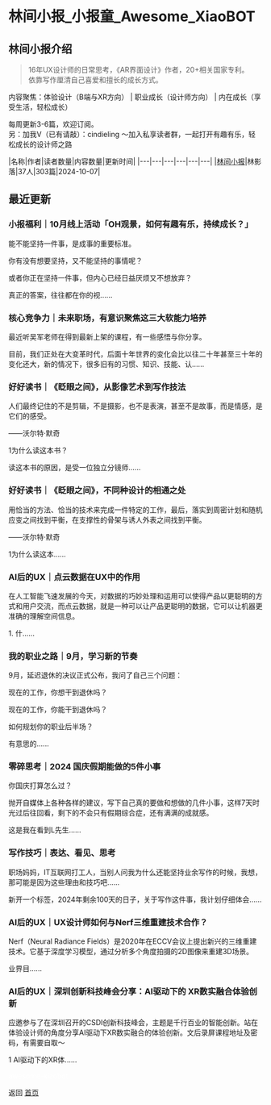 # 林间小报_小报童_Awesome_XiaoBOT

## 林间小报介绍
> 16年UX设计师的日常思考，《AR界面设计》作者，20+相关国家专利。    
依靠写作厘清自己喜爱和擅长的成长方式。    
    
内容聚焦：体验设计（B端与XR方向） | 职业成长（设计师方向） | 内在成长（享受生活，轻松成长）    
    
每周更新3-6篇，欢迎订阅。    
另：加我V（已有请敲）：cindieling ～加入私享读者群，一起打开有趣有乐，轻松成长的设计师之路  
  


|名称|作者|读者数量|内容数量|更新时间|
|---|---|---|---|---|---|
|[林间小报](https://xiaobot.net/p/shadow?refer=0b133df9-27dc-423b-8101-639049001c13)|林影落|37人|303篇|2024-10-07|

## 最近更新
### 小报福利｜10月线上活动「OH观景，如何有趣有乐，持续成长？」

能不能坚持一件事，是成事的重要标准。

你有没有想要坚持，又不能坚持的事情呢？

或者你正在坚持一件事，但内心已经日益厌烦又不想放弃？

真正的答案，往往都在你的视......

### 核心竞争力｜未来职场，有意识聚焦这三大软能力培养

最近听吴军老师在得到最新上架的课程，有一些感悟与你分享。

目前，我们正处在大变革时代，后面十年世界的变化会比以往二十年甚至三十年的变化还大，新的情况下，很多旧有的习惯、知识、技能、认......

### 好好读书｜《眨眼之间》，从影像艺术到写作技法

人们最终记住的不是剪辑，不是摄影，也不是表演，甚至不是故事，而是情感，是它们的感受。

——沃尔特·默奇

1为什么读这本书？

读这本书的原因，是受一位独立分镜师......

### 好好读书｜《眨眼之间》，不同种设计的相通之处

用恰当的方法、恰当的技术来完成一件特定的工作，最后，落实到周密计划和随机应变之间找到平衡，在支撑性的骨架与诱人外表之间找到平衡。

——沃尔特·默奇

1为什么读这本......

### AI后的UX｜点云数据在UX中的作用

在人工智能飞速发展的今天，对数据的巧妙处理和运用可以使得产品以更聪明的方式和用户交流，而点云数据，就是一种可以让产品更聪明的数据，它可以让机器更准确的理解空间信息。

1\. 什......

### 我的职业之路｜9月，学习新的节奏

9月，延迟退休的决议正式公布，我问了自己三个问题：

现在的工作，你想干到退休吗？

现在的工作，你能干到退休吗？

如何规划你的职业后半场？

有意思的......

### 零碎思考｜2024 国庆假期能做的5件小事

你国庆打算怎么过？

抛开自媒体上各种各样的建议，写下自己真的要做和想做的几件小事，这样7天时光过后往回看，剩下的不会只有假期综合症，还有满满的成就感。

这是我在看到L先生......

### 写作技巧｜表达、看见、思考

职场妈妈，IT互联网打工人，当别人问我为什么还能坚持业余写作的时候，我想，那可能是因为这些理由和技巧吧……

新开一个标签，2024年剩余100天的日子，关于写作这件事，我计划仔细体会......

### AI后的UX｜UX设计师如何与Nerf三维重建技术合作？

Nerf（Neural Radiance
Fields）是2020年在ECCV会议上提出新兴的三维重建技术。它基于深度学习模型，通过分析多个角度拍摄的2D图像来重建3D场景。

业界目......

### AI后的UX｜深圳创新科技峰会分享：AI驱动下的 XR数实融合体验创新

应邀参与了在深圳召开的CSDI创新科技峰会，主题是千行百业的智能创新。站在体验设计师的角度分享AI驱动下XR数实融合的体验创新。文后录屏课程地址及密码，有需要自取～

1 AI驱动下的XR体......


<a href="https://github.com/Reno9527/awesome-xiaobot" style="color: white; text-decoration: none;">awesome-xiaobot</a>

返回 [首页](../README.md)
